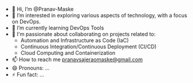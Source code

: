 - 👋 Hi, I’m @Pranav-Maske
- 👀 I’m interested in exploring various aspects of technology, with a focus on DevOps.
- 🌱 I’m currently learning DevOps Tools
- 💞️ I'm passionate about collaborating on projects related to:
  - Automation and Infrastructure as Code (IaC)
  - Continuous Integration/Continuous Deployment (CI/CD)
  - Cloud Computing and Containerization
- 📫 How to reach me pranavsajeraomaske@gmail.com
- 😄 Pronouns: ...
- ⚡ Fun fact: ...

<!---
Pranav-Maske/Pranav-Maske is a ✨ special ✨ repository because its `README.md` (this file) appears on your GitHub profile.
You can click the Preview link to take a look at your changes.
--->
